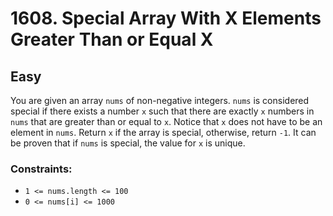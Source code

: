 # 1608. Special Array With X Elements Greater Than or Equal X

## Easy

You are given an array `nums` of non-negative integers. `nums` is considered special if there exists a number `x` such
that there are exactly `x` numbers in `nums` that are greater than or equal to `x`. Notice that `x` does not have to be
an element in `nums`. Return `x` if the array is special, otherwise, return `-1`. It can be proven that if `nums` is
special, the value for `x` is unique.

### Constraints:

- `1 <= nums.length <= 100`
- `0 <= nums[i] <= 1000`
